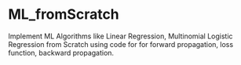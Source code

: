 # ML_fromScratch
Implement ML Algorithms like Linear Regression, Multinomial Logistic Regression from Scratch using code for for forward propagation, loss function, backward propagation. 
